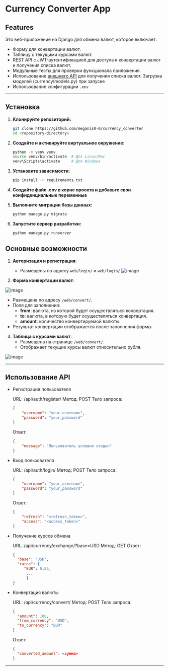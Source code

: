 # Currency Converter App

## Features
Это веб-приложение на Django для обмена валют, которое включает:
- Форму для конвертации валют.
- Таблицу с текущими курсами валют.
- REST API с JWT-аутентификацией для доступа к конвертации валют и получения списка валют.
- Модульные тесты для проверки функционала приложения.
- Использование [внешнего API](https://www.cbr-xml-daily.ru/daily_json.js) для получения списка валют. Загрузка моделей (currency/models.py) при запуске
- Использование конфигурации `.env` <br>

---

## Установка

1. **Клонируйте репозиторий:**
   ```bash
   git clone https://github.com/meganis0-0/currency_converter
   cd <repository-directory>
   ```

2. **Создайте и активируйте виртуальное окружение:**
   ```bash
   python -m venv venv
   source venv/bin/activate  # Для Linux/Mac
   venv\Scripts\activate     # Для Windows
   ```

3. **Установите зависимости:**
   ```bash
   pip install -r requirements.txt
   ```

4. **Создайте файл .env в корне проекта и добавьте свои конфиденциальные переменные**

5. **Выполните миграции базы данных:**
   ```bash
   python manage.py migrate
   ```

6. **Запустите сервер разработки:**
   ```bash
   python manage.py runserver
   ```

## Основные возможности
1. **Авторизация и регистрация**:
   - Размещены по адресу `web/login/` и `web/login/`
     ![image](https://github.com/user-attachments/assets/bfd4a279-2208-4a7f-9a7b-0d6ed9a05721)

3. **Форма конвертации валют**:

![image](https://github.com/user-attachments/assets/907db698-d16b-4916-bf2d-a04b1f280297)

   - Размещена по адресу `/web/convert/`.
   - Поля для заполнения:
     - **from**: валюта, из которой будет осуществляться конвертация.
     - **to**: валюта, в которую будет осуществляться конвертация.
     - **amount**: количество конвертируемой валюты.
   - Результат конвертации отображается после заполнения формы.

4. **Таблица с курсами валют**:
   - Размещена на странице `/web/convert/`.
   - Отображает текущие курсы валют относительно рубля.

![image](https://github.com/user-attachments/assets/6108a473-8816-461f-b108-b16f169e5439)


---

## Использование API
- Регистрация пользователя
  
   URL: /api/auth/register/
   Метод: POST
   Тело запроса:
   
   ```json
   {
       "username": "your_username",
       "password": "your_password"
   }
   ```
   
   Ответ:
   
   ```json
   {
       "message": "Пользователь успешно создан"
   }
   ```

- Вход пользователя
  
   URL: /api/auth/login/
   Метод: POST
   Тело запроса:
   
   ```json
   {
       "username": "your_username",
       "password": "your_password"
   }
   ```
   
   Ответ:
   
   ```json
   {
       "refresh": "<refresh_token>",
       "access": "<access_token>"
   }
   ```

- Получение курсов обмена
  
   URL: /api/currency/exchange/?base=USD
   Метод: GET
   Ответ:
   
  ```json
  {
    "base": "USD",
    "rates": {
       "EUR": 0.85,
        ...
        }
  }
  ```

- Конвертация валюты

   URL: /api/currency/convert/
   Метод: POST
   Тело запроса:
   
  ```json
  {
    "amount": 100,
    "from_currency": "USD",
    "to_currency": "EUR"
  }
  ```
   
   Ответ:
   
  ```json
  {
    "converted_amount": <сумма>
  }
  ```

---
